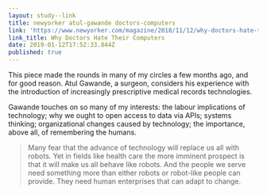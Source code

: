 ```yaml
---
layout: study--link
title: newyorker atul-gawande doctors-computers
link: 'https://www.newyorker.com/magazine/2018/11/12/why-doctors-hate-their-computers'
link_title: Why Doctors Hate Their Computers
date: 2019-01-12T17:52:33.844Z
published: true
---
```

This piece made the rounds in many of my circles a few months ago, and for good reason. Atul Gawande, a surgeon, considers his experience with the introduction of increasingly prescriptive medical records technologies.

Gawande touches on so many of my interests: the labour implications of technology; why we ought to open access to data via APIs; systems thinking; organizational changes caused by technology; the importance, above all, of remembering the humans.

> Many fear that the advance of technology will replace us all with robots. Yet in fields like health care the more imminent prospect is that it will make us all behave like robots. And the people we serve need something more than either robots or robot-like people can provide. They need human enterprises that can adapt to change.
